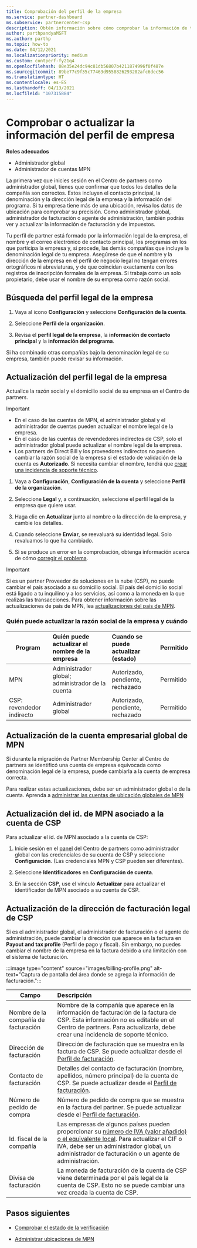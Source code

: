 ```yaml
---
title: Comprobación del perfil de la empresa
ms.service: partner-dashboard
ms.subservice: partnercenter-csp
description: Obtén información sobre cómo comprobar la información de tu empresa, como el contacto principal, la dirección y la información del programa. También puedes actualizar el domicilio legal y la dirección de facturación.
author: parthpandyaMSFT
ms.author: parthp
ms.topic: how-to
ms.date: 04/12/2021
ms.localizationpriority: medium
ms.custom: contperf-fy21q4
ms.openlocfilehash: 08e35e24dc94c81db56807b4211874996f0f487e
ms.sourcegitcommit: 89be77c9f35c77463d9558826293202afc6dec56
ms.translationtype: HT
ms.contentlocale: es-ES
ms.lasthandoff: 04/13/2021
ms.locfileid: "107315884"
---
```

# <a name="verify-or-update-your-company-profile-information"></a>Comprobar o actualizar la información del perfil de empresa 

**Roles adecuados**

- Administrador global
- Administrador de cuentas MPN

La primera vez que inicies sesión en el Centro de partners como administrador global, tienes que confirmar que todos los detalles de la compañía son correctos. Estos incluyen el contacto principal, la denominación y la dirección legal de la empresa y la información del programa. Si tu empresa tiene más de una ubicación, revisa los datos de ubicación para comprobar su precisión. Como administrador global, administrador de facturación o agente de administración, también podrás ver y actualizar la información de facturación y de impuestos.

Tu perfil de partner está formado por la información legal de la empresa, el nombre y el correo electrónico de contacto principal, los programas en los que participa la empresa y, si procede, las demás compañías que incluye la denominación legal de tu empresa. Asegúrese de que el nombre y la dirección de la empresa en el perfil de negocio legal no tengan errores ortográficos ni abreviaturas, y de que coincidan exactamente con los registros de inscripción formales de la empresa. Si trabaja como un solo propietario, debe usar el nombre de su empresa como razón social.


## <a name="locate-the-legal-business-profile"></a>Búsqueda del perfil legal de la empresa

1. Vaya al icono **Configuración** y seleccione **Configuración de la cuenta**.
 
1. Seleccione **Perfil de la organización**. 

2. Revisa el **perfil legal de la empresa**, la **información de contacto principal** y la **información del programa**.

Si ha combinado otras compañías bajo la denominación legal de su empresa, también puede revisar su información. 

## <a name="update-your-legal-business-profile"></a>Actualización del perfil legal de la empresa 

Actualice la razón social y el domicilio social de su empresa en el Centro de partners.

>[!Important]
>- En el caso de las cuentas de MPN, el administrador global y el administrador de cuentas pueden actualizar el nombre legal de la empresa.
>- En el caso de las cuentas de revendedores indirectos de CSP, solo el administrador global puede actualizar el nombre legal de la empresa. 
>- Los partners de Direct Bill y los proveedores indirectos no pueden cambiar la razón social de la empresa si el estado de validación de la cuenta es **Autorizado**. Si necesita cambiar el nombre, tendrá que [crear una incidencia de soporte técnico](https://partner.microsoft.com/dashboard/support/servicerequests/create?stage=2&topicid=eb74583c-61b3-2124-bffc-00920e0ae772).



1. Vaya a **Configuración**, **Configuración de la cuenta** y seleccione **Perfil de la organización**.

2. Seleccione **Legal** y, a continuación, seleccione el perfil legal de la empresa que quiere usar.

1. Haga clic en **Actualizar** junto al nombre o la dirección de la empresa, y cambie los detalles.
 
1. Cuando seleccione **Enviar**, se reevaluará su identidad legal. Solo revaluamos lo que ha cambiado.

1. Si se produce un error en la comprobación, obtenga información acerca de cómo [corregir el problema](verification-responses.md).

>[!Important]
>Si es un partner Proveedor de soluciones en la nube (CSP), no puede cambiar el país asociado a su domicilio social. El país del domicilio social está ligado a tu inquilino y a los servicios, así como a la moneda en la que realizas las transacciones. Para obtener información sobre las actualizaciones de país de MPN, lea  [actualizaciones del país de MPN](manage-locations.md#change-country-of-partner-global-account).


### <a name="who-can-update-legal-business-name-and-when"></a>Quién puede actualizar la razón social de la empresa y cuándo

|**Program**|**Quién puede actualizar el nombre de la empresa**|**Cuando se puede actualizar (estado)**|**Permitido**|
|---------------------|:-------------------------------|:------------|:-----------------|
MPN|Administrador global; administrador de la cuenta|Autorizado, pendiente, rechazado| Permitido|
|CSP: revendedor indirecto|Administrador global|Autorizado, pendiente, rechazado| Permitido|


## <a name="update-your-mpn-global-business-account"></a>Actualización de la cuenta empresarial global de MPN

Si durante la migración de Partner Membership Center al Centro de partners se identificó una cuenta de empresa equivocada como denominación legal de la empresa, puede cambiarla a la cuenta de empresa correcta.

Para realizar estas actualizaciones, debe ser un administrador global o de la cuenta. Aprenda a [administrar las cuentas de ubicación globales de MPN](manage-locations.md)


## <a name="update-your-mpn-id-associated-with-your-csp-account"></a>Actualización del id. de MPN asociado a la cuenta de CSP

Para actualizar el id. de MPN asociado a la cuenta de CSP:

1. Inicie sesión en el [panel](https://partner.microsoft.com/dashboard/home) del Centro de partners como administrador global con las credenciales de su cuenta de CSP y seleccione **Configuración**. (Las credenciales MPN y CSP pueden ser diferentes).
 
1. Seleccione **Identificadores** en **Configuración de cuenta**.

1. En la sección **CSP**, use el vínculo **Actualizar** para actualizar el identificador de MPN asociado a su cuenta de CSP. 


## <a name="update-your-csp-legal-billing-address"></a>Actualización de la dirección de facturación legal de CSP

Si es el administrador global, el administrador de facturación o el agente de administración, puede cambiar la dirección que aparece en la factura en **Payout and tax profile** (Perfil de pago y fiscal). Sin embargo, no puedes cambiar el nombre de la empresa en la factura debido a una limitación con el sistema de facturación.

:::image type="content" source="images/billing-profile.png" alt-text="Captura de pantalla del área donde se agrega la información de facturación.":::

|**Campo**  |**Descripción**|  
|---------------------|:------------------|
|Nombre de la compañía de facturación|Nombre de la compañía que aparece en la información de facturación de la factura de CSP.  Esta información no es editable en el Centro de partners.  Para actualizarla, debe crear una incidencia de soporte técnico.|
|Dirección de facturación|Dirección de facturación que se muestra en la factura de CSP. Se puede actualizar desde el [Perfil de facturación](https://partner.microsoft.com/dashboard/account/v3/accountsettings/billingprofile#commercial).|
|Contacto de facturación|Detalles del contacto de facturación (nombre, apellidos, número principal) de la cuenta de CSP.  Se puede actualizar desde el [Perfil de facturación](https://partner.microsoft.com/dashboard/account/v3/accountsettings/billingprofile#commercial).|
|Número de pedido de compra|Número de pedido de compra que se muestra en la factura del partner.  Se puede actualizar desde el [Perfil de facturación](https://partner.microsoft.com/dashboard/account/v3/accountsettings/billingprofile#commercial).|
|Id. fiscal de la compañía|Las empresas de algunos países pueden proporcionar su [número de IVA (valor añadido) o el equivalente local](https://docs.microsoft.com/partner-center/organization-tax-info#submit-vat-id-number). Para actualizar el CIF o IVA, debe ser un administrador global, un administrador de facturación o un agente de administración.|
|Divisa de facturación|La moneda de facturación de la cuenta de CSP viene determinada por el país legal de la cuenta de CSP.  Esto no se puede cambiar una vez creada la cuenta de CSP.|


## <a name="next-steps"></a>Pasos siguientes

- [Comprobar el estado de la verificación](verification-responses.md)

- [Administrar ubicaciones de MPN](manage-locations.md)
